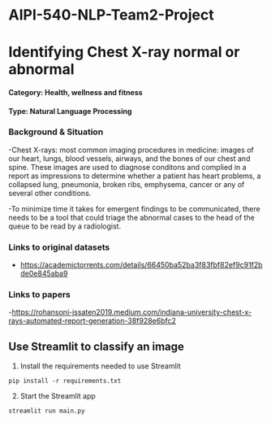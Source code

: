 # AIPI-540-NLP-Team2-Project

# Identifying Chest X-ray normal or abnormal

#### Category: Health, wellness and fitness
#### Type: Natural Language Processing

### Background & Situation 
-Chest X-rays: most common imaging procedures in medicine: images of our heart, lungs, blood vessels, airways, and the bones of our chest and spine. These images are used to diagnose conditons and complied in a report as impressions to determine whether a patient has heart problems, a collapsed lung, pneumonia, broken ribs, emphysema, cancer or any of several other conditions. 

-To minimize time it takes for emergent findings to be communicated, there needs to be a tool that could triage the abnormal cases to the head of the queue to be read  by a radiologist. 

### Links to original datasets
- https://academictorrents.com/details/66450ba52ba3f83fbf82ef9c91f2bde0e845aba9

### Links to papers
-https://rohansoni-jssaten2019.medium.com/indiana-university-chest-x-rays-automated-report-generation-38f928e6bfc2

## Use Streamlit to classify an image
1. Install the requirements needed to use Streamlit
```
pip install -r requirements.txt
```
2. Start the Streamlit app
```
streamlit run main.py
```


